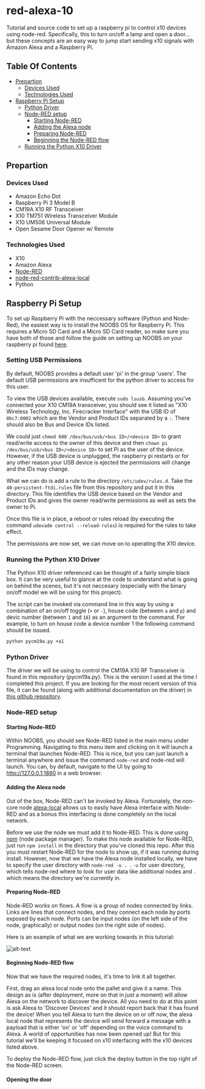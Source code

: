 # red-alexa-10

Tutorial and source code to set up a raspberry pi to control x10 devices using node-red. Specifically, this to turn on/off a lamp and open a door... but these concepts are an easy way to jump start sending x10 signals with Amazon Alexa and a Raspberry Pi.

## Table Of Contents
  - [Prepartion](#prepartion)
    - [Devices Used](#devices-used)
    - [Technologies Used](#technologies-used)
  - [Raspberry Pi Setup](#raspberry-pi-setup)
    - [Python Driver](#python-driver)
    - [Node-RED setup](#node-red-setup)
      - [Starting Node-RED](#starting-node-red)
      - [Adding the Alexa node](#adding-the-alexa-node)
      - [Preparing Node-RED](#preparing-node-red)
      - [Beginning the Node-RED flow](#beginning-the-node-red-flow)
    - [Running the Python X10 Driver](#running-the-python-x10-driver)

## Prepartion

### Devices Used

* Amazon Echo Dot
* Raspberry Pi 3 Model B
* CM19A X10 RF Transceiver
* X10 TM751 Wireless Transceiver Module
* X10 UM506 Universal Module
* Open Sesame Door Opener w/ Remote

### Technologies Used

* X10
* Amazon Alexa
* [Node-RED](https://nodered.org/)
* [node-red-contrib-alexa-local](https://www.npmjs.com/package/node-red-contrib-alexa-local)
* Python

## Raspberry Pi Setup

To set up Raspberry Pi with the neccessary software (Python and Node-Red), the easiest way is to install the NOOBS OS for Raspberry Pi. This requires a Micro SD Card and a Micro SD Card reader, so make sure you have both of those and follow the guide on setting up NOOBS on your raspberry pi found [here](https://www.raspberrypi.org/documentation/installation/noobs.md).

### Setting USB Permissions

By default, NOOBS provides a default user 'pi' in the group 'users'. The default USB permissions are insufficent for the python driver to access for this user.

To view the USB devices available, execute ```sudo lsusb```. Assuming you've connected your X10 CM19A transceiver, you should see it listed as "X10 Wireless Technology, Inc. Firecracker Interface" with the USB ID of ```0bc7:0002``` which are the Vendor and Product IDs separated by a ```:```. There should also be Bus and Device IDs listed.

We could just ```chmod 600 /dev/bus/usb/<bus ID>/<device ID>``` to grant read/write access to the owner of this device and then ```chown pi /dev/bus/usb/<bus ID>/<device ID>``` to set Pi as the user of the device. However, if the USB device is unplugged, the raspberry pi restarts or for any other reason your USB device is ejected the permissions will change and the IDs may change.

What we can do is add a rule to the directory ```/etc/udev/rules.d```. Take the ```40-persistent-ftdi.rules``` file from this repository and put it in this directory. This file identifies the USB device based on the Vendor and Product IDs and gives the owner read/write permissions as well as sets the owner to Pi.

Once this file is in place, a reboot or rules reload (by executing the command ```udevadm control --reload-rules```) is required for the rules to take effect. 

The permissions are now set, we can move on to operating the X10 device.

### Running the Python X10 Driver

The Python X10 driver referenced can be thought of a fairly simple black box. It can be very useful to glance at the code to understand what is going on behind the scenes, but it's not neccesary (especially with the binary on/off model we will be using for this project).

The script can be invoked via command line in this way by using a combination of an on/off toggle (```+``` or ```-```), house code (between ```a``` and ```p```) and devic number (between ```1``` and ```16```) as an argument to the command. For example, to turn on house code a device number 1 the following command should be issued.

```bash
python pycm19a.py +a1
```


### Python Driver

The driver we will be using to control the CM19A X10 RF Transceiver is found in this repository (pycm19a.py). This is the version I used at the time I completed this project. If you are looking for the most recent version of this file, it can be found (along with additional documentation on the driver) in [this github repository](https://github.com/burnsfisher/x10pantilt).

### Node-RED setup

#### Starting Node-RED

Within NOOBS, you should see Node-RED listed in the main menu under Programming. Navigating to this menu item and clicking on it will launch a terminal that launches Node-RED. This is nice, but you can just launch a terminal anywhere and issue the command ```node-red``` and node-red will launch. You can, by default, navigate to the UI by going to http://127.0.0.1:1880 in a web browser.

#### Adding the Alexa node

Out of the box, Node-RED can't be invoked by Alexa. Fortunately, the non-core node [alexa-local](https://www.npmjs.com/package/node-red-contrib-alexa-local) allows us to easily have Alexa interface with Node-RED and as a bonus this interfacing is done completely on the local network. 

Before we use the node we must add it to Node-RED. This is done using [npm](https://www.npmjs.com/) (node package manager). To make this node available for Node-RED, just run ```npm install``` in the directory that you've cloned this repo. After this you must restart Node-RED for the node to show up, if it was running during install. However, now that we have the Alexa node installed locally, we have to specify the user directory with ```node-red -u . ```. ```-u``` for user directory, which tells node-red where to look for user data like additional nodes and ```.``` which means the directory we're currently in.

#### Preparing Node-RED

Node-RED works on flows. A flow is a group of nodes connected by links. Links are lines that connect nodes, and they connect each node by ports exposed by each node. Ports can be input nodes (on the left side of the node, graphically) or output nodes (on the right side of nodes).

Here is an example of what we are working towards in this tutorial:

![alt-text](https://s3.amazonaws.com/uploads.hipchat.com/33959/1621012/f1At6Jnd94wIxWZ/upload.png)

#### Beginning Node-RED flow

Now that we have the required nodes, it's time to link it all together.

First, drag an alexa local node onto the pallet and give it a name. This design as is (after deployment, more on that in just a moment) will allow Alexa on the network to discover the device. All you need to do at this point is ask Alexa to 'Discover Devices' and it should report back that it has found the device! When you tell Alexa to turn the device on or off now, the alexa local node that represents the device will send forward a message with a payload that is either 'on' or 'off' depending on the voice command to Alexa. A world of opportunities has now been opened up! But for this tutorial we'll be keeping it focused on x10 interfacing with the x10 devices listed above.

To deploy the Node-RED flow, just click the deploy button in the top right of the Node-RED screen.

#### Opening the door

